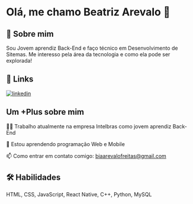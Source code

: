 



# Olá, me chamo Beatriz Arevalo  👋



## 🚀 Sobre mim
Sou Jovem aprendiz Back-End e faço técnico em Desenvolvimento de Sitemas. 
Me interesso pela área da tecnologia e como ela pode ser explorada! 


## 🔗 Links

[![linkedin](https://img.shields.io/badge/linkedin-0A66C2?style=for-the-badge&logo=linkedin&logoColor=white)](https://www.linkedin.com/in/beatriz-arevalo-freitas?utm_source=share&utm_campaign=share_via&utm_content=profile&utm_medium=ios_app/)



## Um +Plus sobre mim 
👩‍💻 Trabalho atualmente na empresa Intelbras como jovem aprendiz Back-End

🧠 Estou aprendendo programação Web e Mobile

📫 Como entrar em contato comigo: biaarevalofreitas@gmail.com



## 🛠 Habilidades
HTML, CSS, JavaScript, React Native, C++, Python, MySQL

